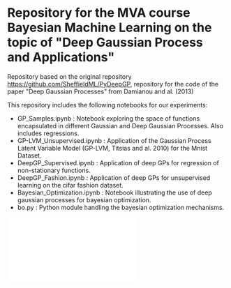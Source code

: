 Repository for the MVA course Bayesian Machine Learning on the topic of "Deep Gaussian Process and Applications"
=====

Repository based on the original repository https://github.com/SheffieldML/PyDeepGP, repository for the code of the paper "Deep Gaussian Processes" from Damianou and al. (2013)

This repository includes the following notebooks for our experiments:

- GP_Samples.ipynb : Notebook exploring the space of functions encapsulated in different Gaussian and Deep Gaussian Processes. Also includes regressions.
- GP-LVM_Unsupervised.ipynb : Application of the Gaussian Process Latent Variable Model (GP-LVM, Titsias and al. 2010) for the Mnist Dataset.
- DeepGP_Supervised.ipynb : Application of deep GPs for regression of non-stationary functions.
- DeepGP_Fashion.ipynb : Application of deep GPs for unsupervised learning on the cifar fashion dataset.
- Bayesian_Optimization.ipynb : Notebook illustrating the use of deep gaussian processes for bayesian optimization.
- bo.py : Python module handling the bayesian optimization mechanisms.

![](/examples/ResultsDGPUnsup/super_plot.pdf)
